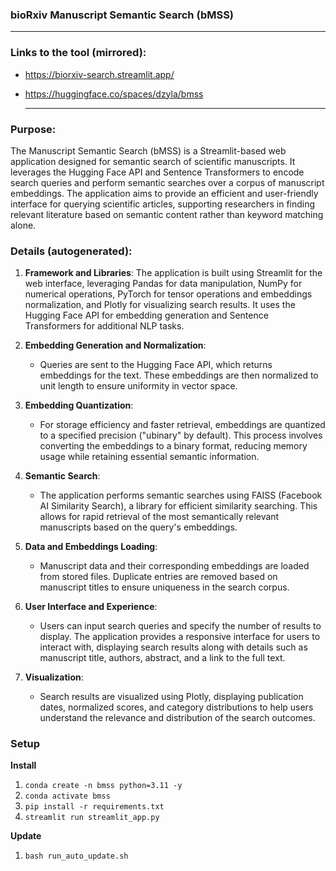 ### bioRxiv Manuscript Semantic Search (bMSS)

---

### Links to the tool (mirrored):

* https://biorxiv-search.streamlit.app/

* https://huggingface.co/spaces/dzyla/bmss

  ---

### Purpose:
The Manuscript Semantic Search (bMSS) is a Streamlit-based web application designed for semantic search of scientific manuscripts. It leverages the Hugging Face API and Sentence Transformers to encode search queries and perform semantic searches over a corpus of manuscript embeddings. The application aims to provide an efficient and user-friendly interface for querying scientific articles, supporting researchers in finding relevant literature based on semantic content rather than keyword matching alone.

### Details (autogenerated):
1. **Framework and Libraries**: The application is built using Streamlit for the web interface, leveraging Pandas for data manipulation, NumPy for numerical operations, PyTorch for tensor operations and embeddings normalization, and Plotly for visualizing search results. It uses the Hugging Face API for embedding generation and Sentence Transformers for additional NLP tasks.

2. **Embedding Generation and Normalization**:
    - Queries are sent to the Hugging Face API, which returns embeddings for the text. These embeddings are then normalized to unit length to ensure uniformity in vector space.

3. **Embedding Quantization**:
    - For storage efficiency and faster retrieval, embeddings are quantized to a specified precision ("ubinary" by default). This process involves converting the embeddings to a binary format, reducing memory usage while retaining essential semantic information.

4. **Semantic Search**:
    - The application performs semantic searches using FAISS (Facebook AI Similarity Search), a library for efficient similarity searching. This allows for rapid retrieval of the most semantically relevant manuscripts based on the query's embeddings.

5. **Data and Embeddings Loading**:
    - Manuscript data and their corresponding embeddings are loaded from stored files. Duplicate entries are removed based on manuscript titles to ensure uniqueness in the search corpus.

6. **User Interface and Experience**:
    - Users can input search queries and specify the number of results to display. The application provides a responsive interface for users to interact with, displaying search results along with details such as manuscript title, authors, abstract, and a link to the full text.

7. **Visualization**:
    - Search results are visualized using Plotly, displaying publication dates, normalized scores, and category distributions to help users understand the relevance and distribution of the search outcomes.

### Setup
**Install**
1. `conda create -n bmss python=3.11 -y`
2. `conda activate bmss`
3. `pip install -r requirements.txt`
4. `streamlit run streamlit_app.py`

**Update**
1. `bash run_auto_update.sh`

